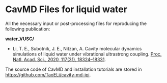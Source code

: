 # CavMD Files for liquid water

All the necessary input or post-processing files for reproducing the following publication:

**water_VUSC/**

- Li, T. E., Subotnik, J. E., Nitzan, A. Cavity molecular dynamics simulations of liquid water under vibrational ultrastrong coupling. [Proc. Natl. Acad. Sci., 2020, 117(31), 18324–18331](https://doi.org/10.1073/pnas.2009272117).

The source code of CavMD and installation tutorials are stored in https://github.com/TaoELi/cavity-md-ipi.
